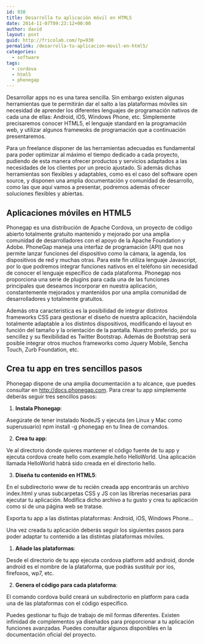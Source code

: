 ```yaml
---
id: 930
title: Desarrolla tu aplicación móvil en HTML5
date: 2014-11-07T09:23:12+00:00
author: david
layout: post
guid: http://fricolab.com/?p=930
permalink: /desarrolla-tu-aplicacion-movil-en-html5/
categories:
  - software
tags:
  - cordova
  - html5
  - phonegap
---
```

Desarrollar apps no es una tarea sencilla. Sin embargo existen algunas herramientas que te permitirán dar el salto a las plataformas móviles sin necesidad de aprender los diferentes lenguajes de programación nativos de cada una de ellas: Android, iOS, Windows Phone, etc. Simplemente precisaremos conocer HTML5, el lenguaje standard en la programación web, y utilizar algunos framewoks de programación que a continuación presentaremos.

Para un freelance disponer de las herramientas adecuadas es fundamental para poder optimizar al máximo el tiempo dedicado a cada proyecto, pudiendo de esta manera ofrecer productos y servicios adaptados a las necesidades de los clientes por un precio ajustado. Si además dichas herramientas son flexibles y adaptables, como es el caso del software open source, y disponen una amplia documentación y comunidad de desarrollo, como las que aquí vamos a presentar, podremos además ofrecer soluciones flexibles y abiertas.

## Aplicaciones móviles en HTML5

Phonegap es una distribución de Apache Cordova, un proyecto de código abierto totalmente gratuito mantenido y mejorado por una amplia comunidad de desarrolladores con el apoyo de la Apache Foundation y Adobe. PhoneGap maneja una interfaz de programación (API) que nos permite lanzar funciones del dispositivo como la cámara, la agenda, los dispositivos de red y muchas otras. Para este fin utiliza lenguaje Javascript, por lo que podremos integrar funciones nativos en el teléfono sin necesidad de conocer el lenguaje específico de cada plataforma. Phonegap nos proporciona una serie de plugins para cada una de las funciones principales que deseamos incorporar en nuestra aplicación, constantemente mejorados y mantenidos por una amplia comunidad de desarrolladores y totalmente gratuitos.

Además otra característica es la posibilidad de integrar distintos frameworks CSS para gestionar el diseño de nuestra aplicación, haciéndola totalmente adaptable a los distintos dispositivos, modificando el layout en función del tamaño y la orientación de la pantalla. Nuestro preferido, por su sencillez y su flexibilidad es Twitter Bootstrap. Además de Bootstrap será posible integrar otros muchos frameworks como Jquery Mobile, Sencha Touch, Zurb Foundation, etc.

## Crea tu app en tres sencillos pasos

Phonegap dispone de una amplia documentación a tu alcance, que puedes consultar en http://docs.phonegap.com. Para crear tu app simplemente deberás seguir tres sencillos pasos:

1) **Instala Phonegap**:

Asegúrate de tener instalado NodeJS y ejecuta (en Linux y Mac como superusuario) npm install -g phonegap en tu línea de comandos.

2) **Crea tu app**:

Ve al directorio donde quieres mantener el código fuente de tu app y ejecuta cordova create hello com.example.hello HelloWorld. Una aplicación llamada HelloWorld habrá sido creada en el directorio hello.

3) **Diseña tu contenido en HTML5**:

En el subdirectorio www de tu recién creada app encontrarás un archivo index.html y unas subcarpetas CSS y JS con las librerías necesarias para ejecutar tu aplicación. Modifica dicho archivo a tu gusto y crea tu aplicación como si de una página web se tratase.
  
Exporta tu app a las distintas plataformas: Android, iOS, Windows Phone…

Una vez creada tu aplicación deberás seguir los siguientes pasos para poder adaptar tu contenido a las distintas plataformas móviles.

1) **Añade las plataformas**:

Desde el directorio de tu app ejecuta cordova platform add android, donde android es el nombre de la plataforma, que podrás sustituir por ios, firefoxos, wp7, etc.

2) **Genera el código para cada plataforma**:

El comando cordova build creará un subdirectorio en platform para cada una de las plataformas con el código específico.

Puedes gestionar tu flujo de trabajo de mil formas diferentes. Existen infinidad de complementos ya diseñados para proporcionar a tu aplicación funciones avanzadas. Puedes consultar algunos disponibles en la documentación oficial del proyecto.